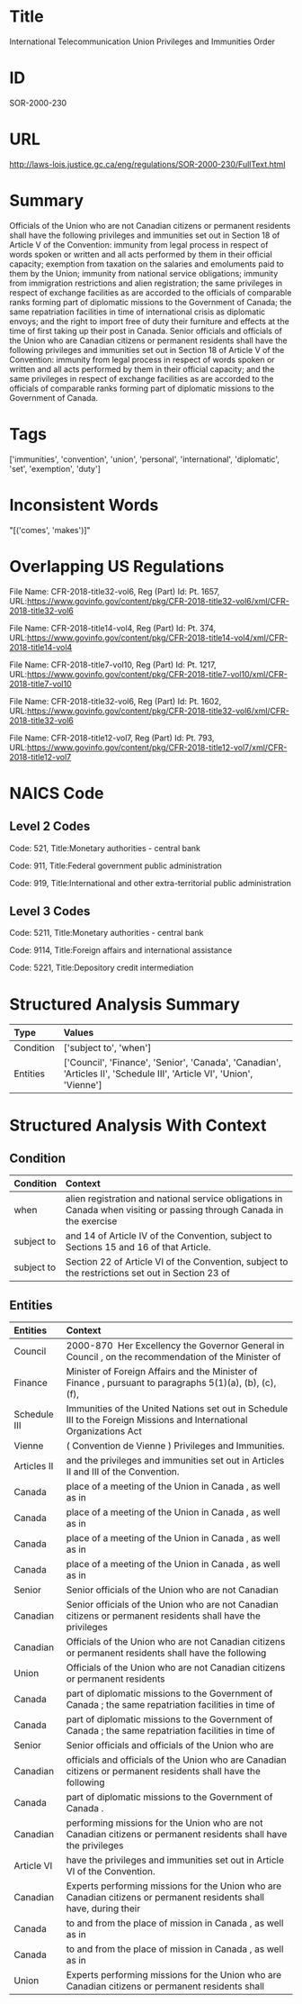 # Title
International Telecommunication Union Privileges and Immunities Order


# ID
SOR-2000-230

# URL
http://laws-lois.justice.gc.ca/eng/regulations/SOR-2000-230/FullText.html


# Summary
Officials of the Union who are not Canadian citizens or permanent residents shall have the following privileges and immunities set out in Section 18 of Article V of the Convention: immunity from legal process in respect of words spoken or written and all acts performed by them in their official capacity; exemption from taxation on the salaries and emoluments paid to them by the Union; immunity from national service obligations; immunity from immigration restrictions and alien registration; the same privileges in respect of exchange facilities as are accorded to the officials of comparable ranks forming part of diplomatic missions to the Government of Canada; the same repatriation facilities in time of international crisis as diplomatic envoys; and the right to import free of duty their furniture and effects at the time of first taking up their post in Canada.
Senior officials and officials of the Union who are Canadian citizens or permanent residents shall have the following privileges and immunities set out in Section 18 of Article V of the Convention: immunity from legal process in respect of words spoken or written and all acts performed by them in their official capacity; and the same privileges in respect of exchange facilities as are accorded to the officials of comparable ranks forming part of diplomatic missions to the Government of Canada.


# Tags
['immunities', 'convention', 'union', 'personal', 'international', 'diplomatic', 'set', 'exemption', 'duty']


# Inconsistent Words
"[('comes', 'makes')]"


# Overlapping US Regulations
File Name: CFR-2018-title32-vol6, Reg (Part) Id: Pt. 1657, URL:https://www.govinfo.gov/content/pkg/CFR-2018-title32-vol6/xml/CFR-2018-title32-vol6

File Name: CFR-2018-title14-vol4, Reg (Part) Id: Pt. 374, URL:https://www.govinfo.gov/content/pkg/CFR-2018-title14-vol4/xml/CFR-2018-title14-vol4

File Name: CFR-2018-title7-vol10, Reg (Part) Id: Pt. 1217, URL:https://www.govinfo.gov/content/pkg/CFR-2018-title7-vol10/xml/CFR-2018-title7-vol10

File Name: CFR-2018-title32-vol6, Reg (Part) Id: Pt. 1602, URL:https://www.govinfo.gov/content/pkg/CFR-2018-title32-vol6/xml/CFR-2018-title32-vol6

File Name: CFR-2018-title12-vol7, Reg (Part) Id: Pt. 793, URL:https://www.govinfo.gov/content/pkg/CFR-2018-title12-vol7/xml/CFR-2018-title12-vol7




# NAICS Code
## Level 2 Codes
Code: 521, Title:Monetary authorities - central bank

Code: 911, Title:Federal government public administration

Code: 919, Title:International and other extra-territorial public administration




## Level 3 Codes
Code: 5211, Title:Monetary authorities - central bank

Code: 9114, Title:Foreign affairs and international assistance

Code: 5221, Title:Depository credit intermediation







# Structured Analysis Summary
| Type      | Values                                                                                                                 |
|:----------|:-----------------------------------------------------------------------------------------------------------------------|
| Condition | ['subject to', 'when']                                                                                                 |
| Entities  | ['Council', 'Finance', 'Senior', 'Canada', 'Canadian', 'Articles II', 'Schedule III', 'Article VI', 'Union', 'Vienne'] |


# Structured Analysis With Context
 


## Condition
| Condition   | Context                                                                                                               |
|:------------|:----------------------------------------------------------------------------------------------------------------------|
| when        | alien registration and national service obligations in Canada when visiting or passing through Canada in the exercise |
| subject to  | and 14 of Article IV of the Convention, subject to  Sections 15 and 16 of that Article.                               |
| subject to  | Section 22 of Article VI of the Convention, subject to the restrictions set out in Section 23 of                      |


## Entities
| Entities     | Context                                                                                                              |
|:-------------|:---------------------------------------------------------------------------------------------------------------------|
| Council      | 2000-870  Her Excellency the Governor General in  Council , on the recommendation of the Minister of                 |
| Finance      | Minister of Foreign Affairs and the Minister of Finance , pursuant to paragraphs 5(1)(a), (b), (c), (f),             |
| Schedule III | Immunities of the United Nations set out in Schedule III to the Foreign Missions and International Organizations Act |
| Vienne       | ( Convention de  Vienne  ) Privileges and Immunities.                                                                |
| Articles II  | and the privileges and immunities set out in Articles II  and III of the Convention.                                 |
| Canada       | place of a meeting of the Union in Canada , as well as in                                                            |
| Canada       | place of a meeting of the Union in Canada , as well as in                                                            |
| Canada       | place of a meeting of the Union in Canada , as well as in                                                            |
| Canada       | place of a meeting of the Union in Canada , as well as in                                                            |
| Senior       | Senior officials of the Union who are not Canadian                                                                   |
| Canadian     | Senior officials of the Union who are not  Canadian citizens or permanent residents shall have the privileges        |
| Canadian     | Officials of the Union who are not  Canadian citizens or permanent residents shall have the following                |
| Union        | Officials of the  Union who are not Canadian citizens or permanent residents                                         |
| Canada       | part of diplomatic missions to the Government of Canada ; the same repatriation facilities in time of                |
| Canada       | part of diplomatic missions to the Government of Canada ; the same repatriation facilities in time of                |
| Senior       | Senior officials and officials of the Union who are                                                                  |
| Canadian     | officials and officials of the Union who are Canadian citizens or permanent residents shall have the following       |
| Canada       | part of diplomatic missions to the Government of Canada .                                                            |
| Canadian     | performing missions for the Union who are not Canadian citizens or permanent residents shall have the privileges     |
| Article VI   | have the privileges and immunities set out in Article VI  of the Convention.                                         |
| Canadian     | Experts performing missions for the Union who are  Canadian citizens or permanent residents shall have, during their |
| Canada       | to and from the place of mission in Canada , as well as in                                                           |
| Canada       | to and from the place of mission in Canada , as well as in                                                           |
| Union        | Experts performing missions for the  Union who are Canadian citizens or permanent residents shall                    |


